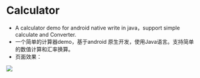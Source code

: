# Calculator
* A calculator demo for android native write in java，support simple calculate and Converter.
* 一个简单的计算器demo，基于android 原生开发，使用Java语言。支持简单的数值计算和汇率换算。
* 页面效果：

![]('./calculator.phg')